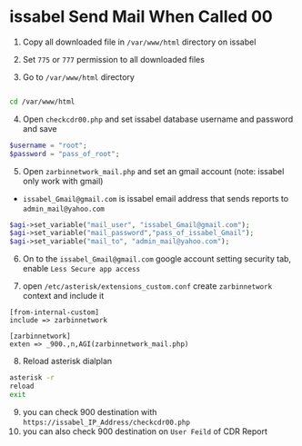 # issabel Send Mail When Called 00

1. Copy all downloaded file in `/var/www/html` directory on issabel

2. Set `775` or `777` permission to all downloaded files

3. Go to `/var/www/html` directory

``` bash script

cd /var/www/html 

```

4. Open `checkcdr00.php` and set issabel database username and password and save
``` php
$username = "root";
$password = "pass_of_root";
```
5. Open `zarbinnetwork_mail.php` and set an gmail account (note: issabel only work with gmail)
  - `issabel_Gmail@gmail.com` is issabel email address that sends reports to `admin_mail@yahoo.com`
```php
$agi->set_variable("mail_user", "issabel_Gmail@gmail.com"); 
$agi->set_variable("mail_password","pass_of_issabel_Gmail");
$agi->set_variable("mail_to", "admin_mail@yahoo.com");
```

6. On to the `issabel_Gmail@gmail.com` google account setting security tab, enable `Less Secure app access`

7. open `/etc/asterisk/extensions_custom.conf` create `zarbinnetwork` context and include it
```
[from-internal-custom]
include => zarbinnetwork

[zarbinnetwork]
exten => _900.,n,AGI(zarbinnetwork_mail.php)
```
8. Reload asterisk dialplan
```bash script
asterisk -r
reload
exit
```
9. you can check 900 destination with `https://issabel_IP_Address/checkcdr00.php`
10. you can also check 900 destination on `User Feild` of CDR Report 
